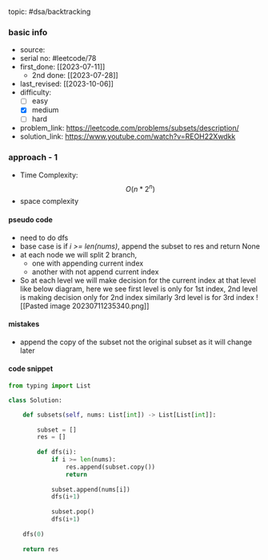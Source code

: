 topic: #dsa/backtracking 

### basic info
- source: 
- serial no: #leetcode/78 
- first_done: [[2023-07-11]]
	- 2nd done: [[2023-07-28]]
- last_revised: [[2023-10-06]]
- difficulty:
	- [ ] easy
	- [x] medium
	- [ ] hard
- problem_link: https://leetcode.com/problems/subsets/description/
- solution_link: https://www.youtube.com/watch?v=REOH22Xwdkk

### approach - 1
- Time Complexity: $$ O(n*2^n)$$
- space complexity

#### pseudo code
- need to do dfs 
- base case is if *i >= len(nums)*, append the subset to res and return None
- at each node we will split 2 branch, 
	- one with appending current index
	- another with not append current index
- So at each level we will make decision for the current index at that level like below diagram, here we see first level is only for 1st index, 2nd level is making decision only for 2nd index similarly 3rd level is for 3rd index
	![[Pasted image 20230711235340.png]]
#### mistakes
-  append the copy of the subset not the original subset as it will change later
#### code snippet
```python
from typing import List

class Solution:

	def subsets(self, nums: List[int]) -> List[List[int]]:
	
		subset = []
		res = []
		
		def dfs(i):
			if i >= len(nums):
				res.append(subset.copy())
				return
			
			subset.append(nums[i])
			dfs(i+1)
					
			subset.pop()
			dfs(i+1)
		
	dfs(0)
		
	return res
```